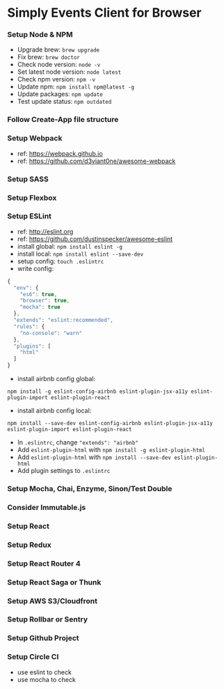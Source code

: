 # Simply Events Client for Browser

### Setup Node & NPM

* Upgrade brew: `brew upgrade`
* Fix brew: `brew doctor`
* Check node version: `node -v`
* Set latest node version: `node latest`
* Check npm version: `npm -v`
* Update npm: `npm install npm@latest -g`
* Update packages: `npm update`
* Test update status: `npm outdated`


### Follow Create-App file structure
### Setup Webpack

* ref: https://webpack.github.io
* ref: https://github.com/d3viant0ne/awesome-webpack

### Setup SASS
### Setup Flexbox

### Setup ESLint

* ref: http://eslint.org
* ref: https://github.com/dustinspecker/awesome-eslint
* install global: `npm install eslint -g`
* install local: `npm install eslint --save-dev`
* setup config: `touch .eslintrc`
* write config:

```js
{
  "env": {
    "es6": true,
    "browser": true,
    "mocha": true
  },
  "extends": "eslint:recommended",
  "rules": {
    "no-console": "warn"
  },
  "plugins": [
    "html"
  ]
}
```

  * install airbnb config global:

```
npm install -g eslint-config-airbnb eslint-plugin-jsx-a11y eslint-plugin-import eslint-plugin-react
```

  * install airbnb config local:

```
npm install --save-dev eslint-config-airbnb eslint-plugin-jsx-a11y eslint-plugin-import eslint-plugin-react
```

* In `.eslintrc`, change `"extends": "airbnb"`
* Add `eslint-plugin-html` with `npm install -g eslint-plugin-html`
* Add `eslint-plugin-html` with `npm install --save-dev eslint-plugin-html`
* Add plugin settings to `.eslintrc`

### Setup Mocha, Chai, Enzyme, Sinon/Test Double
### Consider Immutable.js
### Setup React
### Setup Redux
### Setup React Router 4
### Setup React Saga or Thunk
### Setup AWS S3/Cloudfront
### Setup Rollbar or Sentry
### Setup Github Project
### Setup Circle CI

* use eslint to check
* use mocha to check
